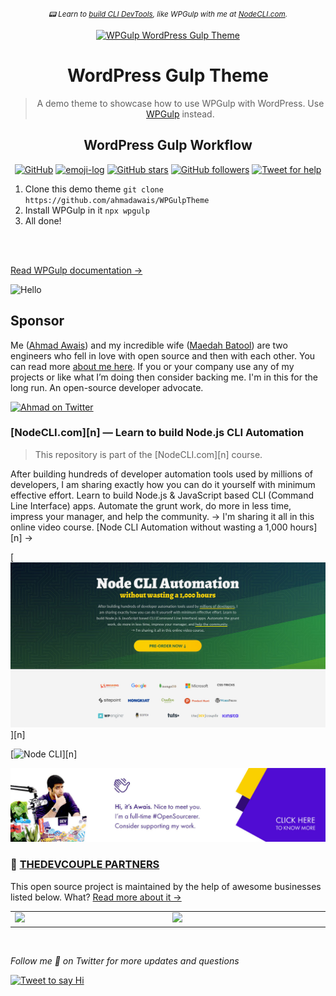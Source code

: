 <div align="center">

  <small><p><em>📟 Learn to <a href="https://nodecli.com/?utm_source=github.com&utm_medium=referral&utm_campaign=ahmadawais/WPGulp" rel="nofollow">build CLI DevTools</a>, like WPGulp with me at <a href="https://nodecli.com/?utm_source=github.com&utm_medium=referral&utm_campaign=ahmadawais/WPGulp">NodeCLI.com</a>.</em></p></small>

  <a href="https://github.com/AhmadAwais/WPGulp"><img src="https://on.awais.dev/Jrug8xgz" alt="WPGulp WordPress Gulp Theme" /></a>

  <h1>WordPress Gulp Theme</h1>

> A demo theme to showcase how to use WPGulp with WordPress. Use [WPGulp](https://github.com/ahmadawais/WPGulp) instead.

</div>

<div align="center">
  <h2>WordPress Gulp Workflow</h2>

[![GitHub](https://img.shields.io/wordpress/v/akismet.svg?colorA=D14543&colorB=21759B&maxAge=2592000&style=flat&label=WordPress)](https://github.com/ahmadawais/WPGulp/)
[![emoji-log](https://img.shields.io/badge/🚀%20Emoji-Log-gray.svg?colorA=D14543&colorB=21759B&style=flat)](https://github.com/ahmadawais/Emoji-Log/) [![GitHub stars](https://img.shields.io/github/stars/ahmadawais/WPGulp.svg?style=social&label=Stars)](https://github.com/ahmadawais/WPGulp/stargazers) [![GitHub followers](https://img.shields.io/github/followers/ahmadawais.svg?style=social&label=Follow)](https://github.com/ahmadawais?tab=followers)  [![Tweet for help](https://img.shields.io/twitter/follow/mrahmadawais.svg?style=social&label=Tweet%20@MrAhmadAwais)](https://twitter.com/mrahmadawais/)

</div>

1. Clone this demo theme `git clone https://github.com/ahmadawais/WPGulpTheme`
2. Install WPGulp in it `npx wpgulp`
3. All done!

<br />
<br />

[Read WPGulp documentation →](https://github.com/AhmadAwais/WPGulp)

![Hello](https://on.awais.dev/4guJenpQ)

## Sponsor

Me ([Ahmad Awais](https://twitter.com/mrahmadawais/)) and my incredible wife ([Maedah Batool](https://twitter.com/MaedahBatool/)) are two engineers who fell in love with open source and then with each other. You can read more [about me here](https://ahmadawais.com/about). If you or your company use any of my projects or like what I’m doing then consider backing me. I'm in this for the long run. An open-source developer advocate.

[![Ahmad on Twitter](https://img.shields.io/twitter/follow/mrahmadawais.svg?style=social&label=Follow%20@MrAhmadAwais)](https://twitter.com/mrahmadawais/)

### [NodeCLI.com][n] — Learn to build Node.js CLI Automation

> This repository is part of the [NodeCLI.com][n] course.

After building hundreds of developer automation tools used by millions of developers, I am sharing exactly how you can do it yourself with minimum effective effort. Learn to build Node.js & JavaScript based CLI (Command Line Interface) apps. Automate the grunt work, do more in less time, impress your manager, and help the community.
→ I'm sharing it all in this online video course. [Node CLI Automation
without wasting a 1,000 hours][n] →</p>

[![Node CLI Course](https://raw.githubusercontent.com/ahmadawais/stuff/master/nodecli/featured.jpg)][n]

[![Node CLI](https://img.shields.io/badge/-NodeCLI.com%20%E2%86%92-gray.svg?colorB=488640&style=flat)][n]

[![Awais on Twitter](https://raw.githubusercontent.com/ahmadawais/stuff/master/sponsor/sponsor.jpg)](https://github.com/AhmadAwais/sponsor)

### 🙌 [THEDEVCOUPLE PARTNERS](https://TheDevCouple.com/partners)

This open source project is maintained by the help of awesome businesses listed below. What? [Read more about it →](https://TheDevCouple.com/partners)

<table width='100%'>
	<tr>
		<td width='500'><a target='_blank' href='https://kinsta.com/?kaid=WMDAKYHJLNJX&utm_source=TheDevCouple&utm_medium=Partner'><img src='https://on.awais.dev/4guJenp9' /></a>
		<td width='500'><a target='_blank' href='https://ipapi.com/?utm_source=TheDevCouple&utm_medium=Partner'><img src='https://on.awais.dev/z8uYQO2O'/></a></td>
	</tr>
</table>
<br>

_Follow me 👋 on Twitter for more updates and questions_

[![Tweet to say Hi](https://img.shields.io/twitter/follow/mrahmadawais.svg?style=social&label=Tweet%20@MrAhmadAwais)](https://twitter.com/mrahmadawais/)
